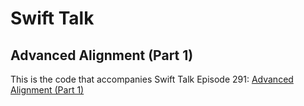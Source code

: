 # Swift Talk
## Advanced Alignment (Part 1)

This is the code that accompanies Swift Talk Episode 291: [Advanced Alignment (Part 1)](https://talk.objc.io/episodes/S01E291-advanced-alignment-part-1)
